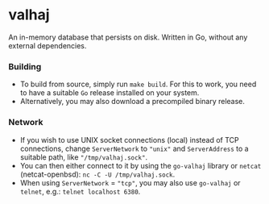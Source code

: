 # valhaj
An in-memory database that persists on disk. Written in Go, without any external dependencies.

### Building
* To build from source, simply run `make build`. For this to work, you need to have a suitable `Go` release installed on your system.
* Alternatively, you may also download a precompiled binary release.

### Network
* If you wish to use UNIX socket connections (local) instead of TCP connections, change `ServerNetwork` to `"unix"` and `ServerAddress` to a suitable path, like `"/tmp/valhaj.sock"`.
* You can then either connect to it by using the `go-valhaj` library or `netcat` (netcat-openbsd): `nc -C -U /tmp/valhaj.sock`.
* When using `ServerNetwork` = `"tcp"`, you may also use `go-valhaj` or `telnet`, e.g.: `telnet localhost 6380`.
